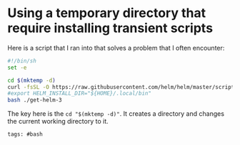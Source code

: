 # Using a temporary directory that require installing transient scripts

Here is a script that I ran into that solves a problem that I often encounter:

```bash
#!/bin/sh
set -e

cd $(mktemp -d)
curl -fsSL -O https://raw.githubusercontent.com/helm/helm/master/scripts/get-helm-3
#export HELM_INSTALL_DIR="${HOME}/.local/bin"
bash ./get-helm-3
```

The key here is the `cd "$(mktemp -d)"`. It creates a directory and changes the
current working directory to it.

    tags: #bash
